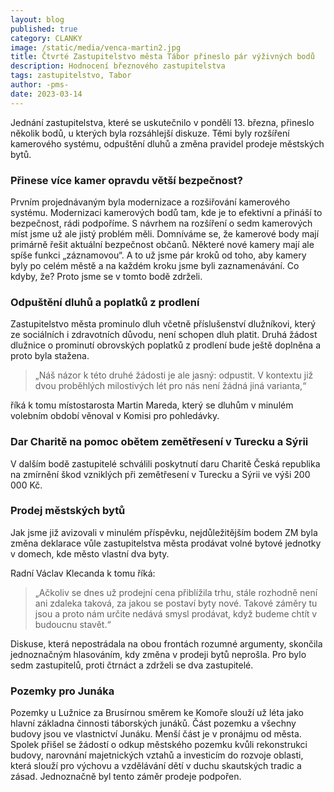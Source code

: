 ```yaml
---
layout: blog
published: true
category: CLANKY
image: /static/media/venca-martin2.jpg
title: Čtvrté Zastupitelstvo města Tábor přineslo pár výživných bodů
description: Hodnocení březnového zastupitelstva
tags: zastupitelstvo, Tabor
author: -pms-
date: 2023-03-14
---
```

Jednání zastupitelstva, které se uskutečnilo v pondělí 13. března, přineslo několik bodů, u kterých byla rozsáhlejší diskuze. Těmi byly rozšíření kamerového systému, odpuštění dluhů a změna pravidel prodeje městských bytů. 

### Přinese více kamer opravdu větší bezpečnost? 
Prvním projednávaným byla modernizace a rozšiřování kamerového systému. Modernizaci kamerových bodů tam, kde je to efektivní a přináší to bezpečnost, rádi podpoříme.  S návrhem  na rozšíření o sedm kamerových míst jsme už ale jistý problém měli. Domníváme se, že kamerové body mají primárně řešit aktuální bezpečnost občanů.  Některé nové kamery mají ale  spíše funkci „záznamovou“. A to už jsme pár kroků  od toho, aby kamery byly po celém městě a na každém kroku jsme byli zaznamenávání. Co kdyby, že? Proto jsme se v tomto bodě zdrželi.

### Odpuštění dluhů a poplatků z prodlení

Zastupitelstvo města prominulo dluh včetně příslušenství  dlužníkovi, který ze sociálních i zdravotních důvodu, není schopen dluh platit. Druhá žádost  dlužnice o prominutí obrovských poplatků z prodlení  bude ještě doplněna a proto byla stažena. 

> „Náš názor k této druhé žádosti je ale jasný: odpustit. V kontextu již dvou proběhlých milostivých lét pro nás není žádná jiná varianta,“

říká k tomu místostarosta Martin Mareda, který se dluhům v minulém volebním období věnoval v Komisi pro pohledávky.

###  Dar Charitě na pomoc obětem zemětřesení v Turecku a Sýrii
V dalším bodě  zastupitelé schválili poskytnutí daru Charitě Česká republika na zmírnění škod vzniklých při zemětřesení v Turecku a Sýrii ve výši 200 000 Kč.

### Prodej městských bytů
Jak jsme již avizovali v minulém příspěvku, nejdůležitějším bodem ZM byla změna deklarace vůle zastupitelstva města prodávat volné bytové jednotky v domech, kde město vlastní dva byty.  

Radní Václav Klecanda k tomu říká: 
> „Ačkoliv se dnes už prodejní cena přiblížila trhu, stále rozhodně není ani zdaleka taková, za jakou se postaví byty nové. Takové záměry tu jsou a proto nám určite nedává smysl prodávat, když budeme chtít v budoucnu stavět.“ 

Diskuse, která nepostrádala na obou frontách rozumné argumenty, skončila jednoznačným hlasováním, kdy změna v prodeji bytů neprošla. Pro bylo sedm zastupitelů, proti čtrnáct a zdrželi se dva zastupitelé.  


### Pozemky pro Junáka 
Pozemky  u Lužnice za Brusírnou směrem ke Komoře slouží už léta  jako hlavní základna činnosti táborských junáků. Část pozemku a všechny budovy jsou ve vlastnictví  Junáku. Menší část je v pronájmu od města. Spolek přišel se žádostí o odkup městského pozemku kvůli rekonstrukci budovy, narovnání majetnických vztahů a investicím do rozvoje oblasti, která slouží pro  výchovu a vzdělávání dětí v duchu skautských tradic a zásad.  Jednoznačně byl tento záměr prodeje podpořen.

